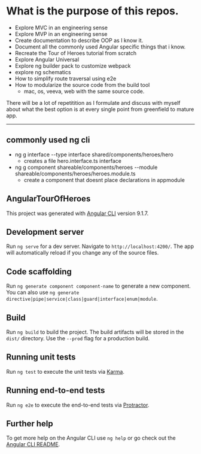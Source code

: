 # What is the purpose of this repos.

* Explore MVC in an engineering sense
* Explore MVP in an engineering sense
* Create documentation to describe OOP as I know it.
* Document all the commonly used Angular specific things that i know.
* Recreate the Tour of Heroes tutorial from scratch
* Explore Angular Universal
* Explore ng builder pack to customize webpack
* explore ng schematics
* How to simplify route traversal using e2e
* How to modularize the source code from the build tool
  * mac, os, veeva, web with the same source code.

There will be a lot of repetitition as I formulate and discuss with myself about what the best option is at every single point from greenfield to mature app.

----

## commonly used ng cli
* ng g interface --type interface shared/components/heroes/hero 
  * creates a file hero.interface.ts interface
* ng g component shareable/components/heroes --module	shareable/components/heroes/heroes.module.ts
  * create a component that doesnt place declarations in appmodule
## AngularTourOfHeroes

This project was generated with [Angular CLI](https://github.com/angular/angular-cli) version 9.1.7.

## Development server

Run `ng serve` for a dev server. Navigate to `http://localhost:4200/`. The app will automatically reload if you change any of the source files.

## Code scaffolding

Run `ng generate component component-name` to generate a new component. You can also use `ng generate directive|pipe|service|class|guard|interface|enum|module`.

## Build

Run `ng build` to build the project. The build artifacts will be stored in the `dist/` directory. Use the `--prod` flag for a production build.

## Running unit tests

Run `ng test` to execute the unit tests via [Karma](https://karma-runner.github.io).

## Running end-to-end tests

Run `ng e2e` to execute the end-to-end tests via [Protractor](http://www.protractortest.org/).

## Further help

To get more help on the Angular CLI use `ng help` or go check out the [Angular CLI README](https://github.com/angular/angular-cli/blob/master/README.md).
